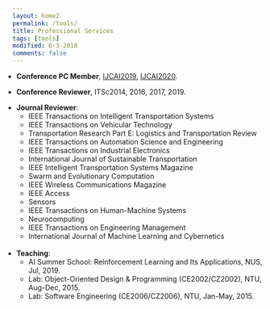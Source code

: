```yaml
---
layout: home2
permalink: /tools/
title: Professional Services
tags: [tools]
modified: 6-3-2018
comments: false
---
```


<ul style="padding-left:8px;">
<!-----
<li>	    
<p>
<b>Guest Editor</b>, <a href="https://www.hindawi.com/journals/mpe/" target="_blank"> Mathematical Problems in Engineering</a>, 2020.
</p>	    
</li>  
-->
	    
<li>	    
<p>
<b>Conference PC Member</b>, <a href="https://ijcai19.org/" target="_blank"> IJCAI2019</a>, <a href="https://ijcai20.org/" target="_blank"> IJCAI2020</a>.
</p>	    
</li>

<li>	    
<p>
<b>Conference Reviewer</b>, ITSc2014, 2016, 2017, 2019.
</p>	    
</li>

<li>	    
<b>Journal Reviewer</b>:
	<ul>
	<li> IEEE Transactions on Intelligent Transportation Systems
	</li>
	<li> IEEE Transactions on Vehicular Technology
	</li>
	<li> Transportation Research Part E: Logistics and Transportation Review
	</li>
	<li> IEEE Transactions on Automation Science and Engineering
	</li>
	<li> IEEE Transactions on Industrial Electronics
	</li>
	<li> International Journal of Sustainable Transportation
	</li>
	<li> IEEE Intelligent Transportation Systems Magazine
	</li>
	<li> Swarm and  Evolutionary Computation
	</li>
	<li> IEEE Wireless Communications Magazine
	</li>
	<li> IEEE Access
	</li>
	<li> Sensors
	</li>
	<li> IEEE Transactions on Human-Machine Systems
	</li>
	<li> Neurocomputing
	</li>
	<li> IEEE Transactions on Engineering Management
	</li>
	<li> International Journal of Machine Learning and Cybernetics
	</li>
	</ul>
</li>
<br>

<li>	    
<b>Teaching</b>:
	<ul>
	<li> AI Summer School: Reinforcement Learning and Its Applications, NUS, Jul, 2019.
	</li>
	<li> Lab: Object-Oriented Design & Programming (CE2002/CZ2002), NTU, Aug-Dec, 2015.
	</li>
	<li> Lab: Software Engineering (CE2006/CZ2006), NTU, Jan-May, 2015.
	</li>
	</ul>
</li>
</ul>

